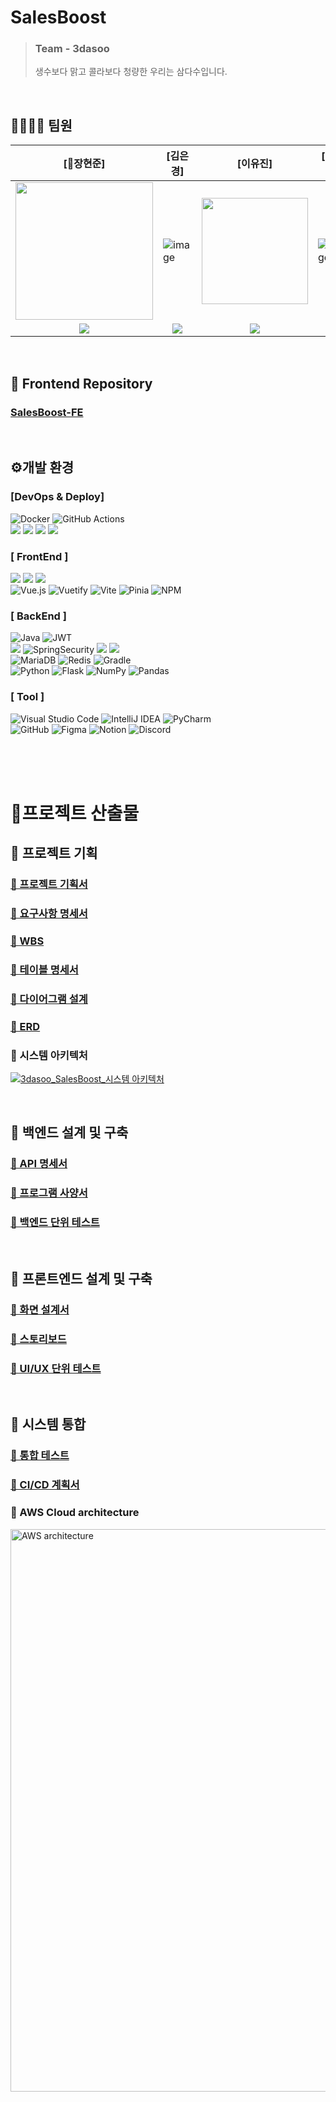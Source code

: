 # SalesBoost

> ### Team - 3dasoo
> 생수보다 맑고 콜라보다 청량한 우리는 삼다수입니다.
<br>

## 👨‍👩‍👧‍👦 팀원

[👑장현준]|[김은경]|[이유진]|[이지정]|[정수진]|[최규범]
|------|------|------|------------------|--------------------|------|
| <img src="https://github.com/user-attachments/assets/c328d365-d8c9-4a92-8bca-8dcf0c6a9875" width="220px"/> | ![image](https://github.com/user-attachments/assets/9ee4a459-7e61-494f-8c1b-63255c2526cb)| <img src="https://github.com/user-attachments/assets/1d0e2732-8faf-4c30-8789-0299bb178fb6" width="170px"/> | ![image](https://github.com/user-attachments/assets/f131ae95-f7a7-4de5-8708-88e66c5cfe80)| ![image](https://github.com/user-attachments/assets/68cdaaf2-67c0-4976-9335-d2d94e88f91b) | ![image](https://github.com/user-attachments/assets/15a8f0f0-f74d-428e-a77a-e7718c8dd25c)
|<div align="center">[<img src="https://img.shields.io/badge/github-181717?style=for-the-badge&logo=github&logoColor=white">](https://github.com/mabem95)</div>| <div align="center">[<img src="https://img.shields.io/badge/github-181717?style=for-the-badge&logo=github&logoColor=white">](https://github.com/kuk329)</div> | <div align="center">[<img src="https://img.shields.io/badge/github-181717?style=for-the-badge&logo=github&logoColor=white">](https://github.com/uzz99)</div> | <div align="center">[<img src="https://img.shields.io/badge/github-181717?style=for-the-badge&logo=github&logoColor=white">](https://github.com/leejijung)</div> | <div align="center">[<img src="https://img.shields.io/badge/github-181717?style=for-the-badge&logo=github&logoColor=white">](https://github.com/Sujina2024)</div> | <div align="center">[<img src="https://img.shields.io/badge/github-181717?style=for-the-badge&logo=github&logoColor=white">](https://github.com/jason-gb)</div> |

<br>

## 🔗 Frontend Repository 

### [SalesBoost-FE](https://github.com/beyond-sw-camp/be08-fin-3Dasoo-SalesBoost-FE)

<br>

## ⚙개발 환경

### [DevOps & Deploy]
<p>
<img src="https://img.shields.io/badge/docker-%230db7ed.svg?style=for-the-badge&logo=docker&logoColor=white" alt="Docker">
<img src="https://img.shields.io/badge/github%20actions-%232671E5.svg?style=for-the-badge&logo=githubactions&logoColor=white" alt="GitHub Actions">
<br>
<img src="https://img.shields.io/badge/amazon%20ec2-FF9900?style=for-the-badge&logo=amazonec2&logoColor=white">
<img src="https://img.shields.io/badge/amazon%20s3-569A31?style=for-the-badge&logo=amazons3&logoColor=white">
<img src="https://img.shields.io/badge/amazon%20rds-527FFF?style=for-the-badge&logo=amazonrds&logoColor=white">
<img src="https://img.shields.io/badge/amazonroute%2053-8C4FFF?style=for-the-badge&logo=amazonroute53&logoColor=white">
</p>

### [ FrontEnd ]
<p>
<img src="https://img.shields.io/badge/javascript-F7DF1E?style=for-the-badge&logo=javascript&logoColor=black"> 
<img src="https://img.shields.io/badge/html5-E34F26?style=for-the-badge&logo=html&logoColor=white"> 
<img src="https://img.shields.io/badge/css-1572B6?style=for-the-badge&logo=css3&logoColor=white">  
<br>
<img src="https://img.shields.io/badge/vue.js-%2335495e.svg?style=for-the-badge&logo=vuedotjs&logoColor=%234FC08D" alt="Vue.js">
<img src="https://img.shields.io/badge/Vuetify-1867C0?style=for-the-badge&logo=vuetify&logoColor=AEDDFF" alt="Vuetify">
<img src="https://img.shields.io/badge/vite-%23646CFF.svg?style=for-the-badge&logo=vite&logoColor=white" alt="Vite">
<img src="https://img.shields.io/badge/Pinia-F0B90B?style=for-the-badge&logo=vue.js&logoColor=white" alt="Pinia">
<img src="https://img.shields.io/badge/NPM-%23CB3837.svg?style=for-the-badge&logo=npm&logoColor=white" alt="NPM">
</p>

### [ BackEnd ]

<p>
<img alt="Java" src="https://img.shields.io/badge/Java-ED8B00?style=for-the-badge&logo=openjdk&logoColor=white"/> 
<img src="https://img.shields.io/badge/JWT-black?style=for-the-badge&logo=jsonwebtokens&logoColor=white" alt="JWT">
<br>
<img src="https://img.shields.io/badge/springboot-6DB33F?style=for-the-badge&logo=springboot&logoColor=white"/> 
<img src="https://img.shields.io/badge/SpringSecurity-6DB33F?style=for-the-badge&logo=springsecurity&logoColor=white" alt="SpringSecurity">
<img src="https://img.shields.io/badge/springdatajpa-6DB33F?style=for-the-badge&logo=&logoColor=white">
<img src="https://img.shields.io/badge/querydsl-0769AD?style=for-the-badge&logo=&logoColor=white">
<br>
<img src="https://img.shields.io/badge/MariaDB-003545?style=for-the-badge&logo=mariadb&logoColor=white" alt="MariaDB">
<img src="https://img.shields.io/badge/redis-%23DD0031.svg?style=for-the-badge&logo=redis&logoColor=white" alt="Redis">
<img src="https://img.shields.io/badge/Gradle-02303A.svg?style=for-the-badge&logo=Gradle&logoColor=white" alt="Gradle">
<br>
<img src="https://img.shields.io/badge/python-3670A0?style=for-the-badge&logo=python&logoColor=ffdd54" alt="Python">
<img src="https://img.shields.io/badge/flask-%23000.svg?style=for-the-badge&logo=flask&logoColor=white" alt="Flask">
<img src="https://img.shields.io/badge/numpy-%23013243.svg?style=for-the-badge&logo=numpy&logoColor=white" alt="NumPy">
<img src="https://img.shields.io/badge/pandas-%23150458.svg?style=for-the-badge&logo=pandas&logoColor=white" alt="Pandas">
</p>

### [ Tool ]

<p>
<img src="https://img.shields.io/badge/Visual%20Studio%20Code-0078d7.svg?style=for-the-badge&logo=visual-studio-code&logoColor=white" alt="Visual Studio Code">
<img src="https://img.shields.io/badge/IntelliJ%20IDEA-000000?style=for-the-badge&logo=intellij%20idea&logoColor=white" alt="IntelliJ IDEA">
<img src="https://img.shields.io/badge/pycharm-143?style=for-the-badge&logo=pycharm&logoColor=black&color=black&labelColor=green" alt="PyCharm">
<br>
<img src="https://img.shields.io/badge/github-181717?style=for-the-badge&logo=github&logoColor=white" alt="GitHub">
<img src="https://img.shields.io/badge/figma-F24E1E?style=for-the-badge&logo=figma&logoColor=white" alt="Figma">
<img src="https://img.shields.io/badge/Notion-%23000000.svg?style=for-the-badge&logo=notion&logoColor=white" alt="Notion">
<img src="https://img.shields.io/badge/Discord-%235865F2.svg?style=for-the-badge&logo=discord&logoColor=white" alt="Discord">
</p>

<br>
<br>
<br>

# 📌프로젝트 산출물 

## 📁 프로젝트 기획

### [📑 프로젝트 기획서](https://docs.google.com/document/d/1IpyjdOOXZtkgmDbQShzoEU3lGTpq-9S5jJ4wXlx_if4/edit?usp=sharing)


### [📑 요구사항 명세서](https://docs.google.com/spreadsheets/d/19Nf7w0QSlVX1VOPbxbSS61pFMHorlVDw/edit?gid=1603470472#gid=1603470472)


### [📆 WBS](https://docs.google.com/spreadsheets/d/19Nf7w0QSlVX1VOPbxbSS61pFMHorlVDw/edit?gid=720221451#gid=720221451)


### [📑 테이블 명세서](https://docs.google.com/spreadsheets/d/19Nf7w0QSlVX1VOPbxbSS61pFMHorlVDw/edit?gid=77757089#gid=77757089)

### [📑 다이어그램 설계 ](https://drive.google.com/file/d/1sa3nzAjRnVlWn3rbHa3fBf4TlaeV7v7y/view)


### [📑 ERD](https://www.erdcloud.com/d/PHYe2XTF67MMkxSL9)

### 📑 시스템 아키텍처

[![3dasoo_SalesBoost_시스템 아키텍처](https://github.com/user-attachments/assets/80c448e3-716e-462f-bcbc-78bd9ca8a77c)](https://www.figma.com/design/3eVoEOIHFVwVvohUklm3Zy/3dsaoo?node-id=1-2)

<br>

## 📁 백엔드 설계 및 구축

### [📑 API 명세서](https://windy-trail-270.notion.site/API-05d395dcad3a4de6a9f1c05e352eeee9?pvs=4)

### [📑 프로그램 사양서](https://www.notion.so/127a0be8a371805a912ce4bc85ddef3d?pvs=97#12aa0be8a37180a2a885d6b4e65b870c)

### [💯 백엔드 단위 테스트 ](https://docs.google.com/spreadsheets/d/19Nf7w0QSlVX1VOPbxbSS61pFMHorlVDw/edit?gid=662038167#gid=662038167&range=A1) 



<br>

## 📁 프론트엔드 설계 및 구축

### [🎨 화면 설계서](https://www.figma.com/design/3eVoEOIHFVwVvohUklm3Zy/3dsaoo?node-id=0-1)

### [🎨 스토리보드](https://docs.google.com/spreadsheets/d/19Nf7w0QSlVX1VOPbxbSS61pFMHorlVDw/edit?gid=667885906#gid=667885906&range=A1)

### [💯 UI/UX 단위 테스트 ](https://docs.google.com/spreadsheets/d/19Nf7w0QSlVX1VOPbxbSS61pFMHorlVDw/edit?gid=696265026#gid=696265026&range=A1)

<br>

## 📁 시스템 통합

### [💯 통합 테스트](https://www.notion.so/127a0be8a371805a912ce4bc85ddef3d)
### [🔄 CI/CD 계획서](https://windy-trail-270.notion.site/CI-CD-bc4e2c01a878459bb89c5a9f8ee425c0?pvs=4)
### 📑 AWS Cloud architecture
<img width="900" alt="AWS architecture" src="https://github.com/user-attachments/assets/d6e8c869-3e8e-490e-aa37-3b90220f1b5c">


<br>

